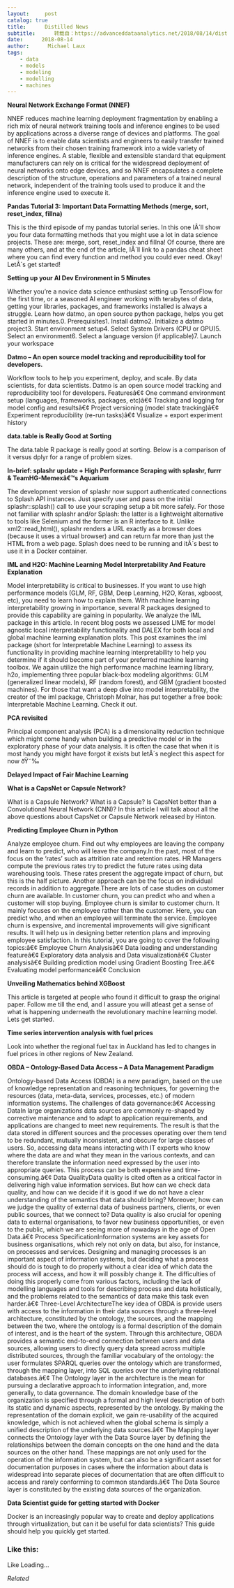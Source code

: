 ```yaml
---
layout:     post
catalog: true
title:      Distilled News
subtitle:      转载自：https://advanceddataanalytics.net/2018/08/14/distilled-news-837/
date:      2018-08-14
author:      Michael Laux
tags:
    - data
    - models
    - modeling
    - modelling
    - machines
---
```


**Neural Network Exchange Format (NNEF)**

NNEF reduces machine learning deployment fragmentation by enabling a rich mix of neural network training tools and inference engines to be used by applications across a diverse range of devices and platforms. The goal of NNEF is to enable data scientists and engineers to easily transfer trained networks from their chosen training framework into a wide variety of inference engines. A stable, flexible and extensible standard that equipment manufacturers can rely on is critical for the widespread deployment of neural networks onto edge devices, and so NNEF encapsulates a complete description of the structure, operations and parameters of a trained neural network, independent of the training tools used to produce it and the inference engine used to execute it.

**Pandas Tutorial 3: Important Data Formatting Methods (merge, sort, reset_index, fillna)**

This is the third episode of my pandas tutorial series. In this one IÂ´ll show you four data formatting methods that you might use a lot in data science projects. These are: merge, sort, reset_index and fillna! Of course, there are many others, and at the end of the article, IÂ´ll link to a pandas cheat sheet where you can find every function and method you could ever need. Okay! LetÂ´s get started!

**Setting up your AI Dev Environment in 5 Minutes**

Whether you’re a novice data science enthusiast setting up TensorFlow for the first time, or a seasoned AI engineer working with terabytes of data, getting your libraries, packages, and frameworks installed is always a struggle. Learn how datmo, an open source python package, helps you get started in minutes.0. Prerequisites1. Install datmo2. Initialize a datmo project3. Start environment setup4. Select System Drivers (CPU or GPU)5. Select an environment6. Select a language version (if applicable)7. Launch your workspace

**Datmo – An open source model tracking and reproducibility tool for developers.**

Workflow tools to help you experiment, deploy, and scale. By data scientists, for data scientists. Datmo is an open source model tracking and reproducibility tool for developers. Featuresâ€¢ One command environment setup (languages, frameworks, packages, etc)â€¢ Tracking and logging for model config and resultsâ€¢ Project versioning (model state tracking)â€¢ Experiment reproducibility (re-run tasks)â€¢ Visualize + export experiment history

**data.table is Really Good at Sorting**

The data.table R package is really good at sorting. Below is a comparison of it versus dplyr for a range of problem sizes.

**In-brief: splashr update + High Performance Scraping with splashr, furrr & TeamHG-Memexâ€™s Aquarium**

The development version of splashr now support authenticated connections to Splash API instances. Just specify user and pass on the initial splashr::splash() call to use your scraping setup a bit more safely. For those not familiar with splashr and/or Splash: the latter is a lightweight alternative to tools like Selenium and the former is an R interface to it. Unlike xml2::read_html(), splashr renders a URL exactly as a browser does (because it uses a virtual browser) and can return far more than just the HTML from a web page. Splash does need to be running and itÂ´s best to use it in a Docker container.

**IML and H2O: Machine Learning Model Interpretability And Feature Explanation**

Model interpretability is critical to businesses. If you want to use high performance models (GLM, RF, GBM, Deep Learning, H2O, Keras, xgboost, etc), you need to learn how to explain them. With machine learning interpretability growing in importance, several R packages designed to provide this capability are gaining in popularity. We analyze the IML package in this article. In recent blog posts we assessed LIME for model agnostic local interpretability functionality and DALEX for both local and global machine learning explanation plots. This post examines the iml package (short for Interpretable Machine Learning) to assess its functionality in providing machine learning interpretability to help you determine if it should become part of your preferred machine learning toolbox. We again utilize the high performance machine learning library, h2o, implementing three popular black-box modeling algorithms: GLM (generalized linear models), RF (random forest), and GBM (gradient boosted machines). For those that want a deep dive into model interpretability, the creator of the iml package, Christoph Molnar, has put together a free book: Interpretable Machine Learning. Check it out.

**PCA revisited**

Principal component analysis (PCA) is a dimensionality reduction technique which might come handy when building a predictive model or in the exploratory phase of your data analysis. It is often the case that when it is most handy you might have forgot it exists but letÂ´s neglect this aspect for now ðŸ˜‰

**Delayed Impact of Fair Machine Learning**

**What is a CapsNet or Capsule Network?**

What is a Capsule Network? What is a Capsule? Is CapsNet better than a Convolutional Neural Network (CNN)? In this article I will talk about all the above questions about CapsNet or Capsule Network released by Hinton.

**Predicting Employee Churn in Python**

Analyze employee churn. Find out why employees are leaving the company and learn to predict, who will leave the company.In the past, most of the focus on the ‘rates’ such as attrition rate and retention rates. HR Managers compute the previous rates try to predict the future rates using data warehousing tools. These rates present the aggregate impact of churn, but this is the half picture. Another approach can be the focus on individual records in addition to aggregate.There are lots of case studies on customer churn are available. In customer churn, you can predict who and when a customer will stop buying. Employee churn is similar to customer churn. It mainly focuses on the employee rather than the customer. Here, you can predict who, and when an employee will terminate the service. Employee churn is expensive, and incremental improvements will give significant results. It will help us in designing better retention plans and improving employee satisfaction. In this tutorial, you are going to cover the following topics:â€¢ Employee Churn Analysisâ€¢ Data loading and understanding featureâ€¢ Exploratory data analysis and Data visualizationâ€¢ Cluster analysisâ€¢ Building prediction model using Gradient Boosting Tree.â€¢ Evaluating model performanceâ€¢ Conclusion

**Unveiling Mathematics behind XGBoost**

This article is targeted at people who found it difficult to grasp the original paper. Follow me till the end, and I assure you will atleast get a sense of what is happening underneath the revolutionary machine learning model. Lets get started.

**Time series intervention analysis with fuel prices**

Look into whether the regional fuel tax in Auckland has led to changes in fuel prices in other regions of New Zealand.

**OBDA – Ontology-Based Data Access – A Data Management Paradigm**

Ontology-based Data Access (OBDA) is a new paradigm, based on the use of knowledge representation and reasoning techniques, for governing the resources (data, meta-data, services, processes, etc.) of modern information systems. The challenges of data governance:â€¢ Accessing DataIn large organizations data sources are commonly re-shaped by corrective maintenance and to adapt to application requirements, and applications are changed to meet new requirements. The result is that the data stored in different sources and the processes operating over them tend to be redundant, mutually inconsistent, and obscure for large classes of users. So, accessing data means interacting with IT experts who know where the data are and what they mean in the various contexts, and can therefore translate the information need expressed by the user into appropriate queries. This process can be both expensive and time-consuming.â€¢ Data QualityData quality is cited often as a critical factor in delivering high value information services. But how can we check data quality, and how can we decide if it is good if we do not have a clear understanding of the semantics that data should bring? Moreover, how can we judge the quality of external data of business partners, clients, or even public sources, that we connect to? Data quality is also crucial for opening data to external organisations, to favor new business opportunities, or even to the public, which we are seeing more of nowadays in the age of Open Data.â€¢ Process SpecificationInformation systems are key assets for business organisations, which rely not only on data, but also, for instance, on processes and services. Designing and managing processes is an important aspect of information systems, but deciding what a process should do is tough to do properly without a clear idea of which data the process will access, and how it will possibly change it. The difficulties of doing this properly come from various factors, including the lack of modelling languages and tools for describing process and data holistically, and the problems related to the semantics of data make this task even harder.â€¢ Three-Level ArchitectureThe key idea of OBDA is provide users with access to the information in their data sources through a three-level architecture, constituted by the ontology, the sources, and the mapping between the two, where the ontology is a formal description of the domain of interest, and is the heart of the system. Through this architecture, OBDA provides a semantic end-to-end connection between users and data sources, allowing users to directly query data spread across multiple distributed sources, through the familiar vocabulary of the ontology: the user formulates SPARQL queries over the ontology which are transformed, through the mapping layer, into SQL queries over the underlying relational databases.â€¢ The Ontology layer in the architecture is the mean for pursuing a declarative approach to information integration, and, more generally, to data governance. The domain knowledge base of the organization is specified through a formal and high level description of both its static and dynamic aspects, represented by the ontology. By making the representation of the domain explicit, we gain re-usability of the acquired knowledge, which is not achieved when the global schema is simply a unified description of the underlying data sources.â€¢ The Mapping layer connects the Ontology layer with the Data Source layer by defining the relationships between the domain concepts on the one hand and the data sources on the other hand. These mappings are not only used for the operation of the information system, but can also be a significant asset for documentation purposes in cases where the information about data is widespread into separate pieces of documentation that are often difficult to access and rarely conforming to common standards.â€¢ The Data Source layer is constituted by the existing data sources of the organization.

**Data Scientist guide for getting started with Docker**

Docker is an increasingly popular way to create and deploy applications through virtualization, but can it be useful for data scientists? This guide should help you quickly get started.





### Like this:

Like Loading...


*Related*

